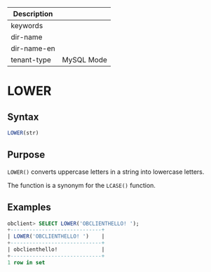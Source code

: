 | Description   |                 |
|---------------|-----------------|
| keywords      |                 |
| dir-name      |                 |
| dir-name-en   |                 |
| tenant-type   | MySQL Mode      |

# LOWER

## Syntax

```sql
LOWER(str)
```

## Purpose

`LOWER()` converts uppercase letters in a string into lowercase letters.

The function is a synonym for the `LCASE()` function.

## Examples

```sql
obclient> SELECT LOWER('OBCLIENTHELLO! ');
+-----------------------------+
| LOWER('OBCLIENTHELLO! ')    |
+-----------------------------+
| obclienthello!              |
+-----------------------------+
1 row in set
```
